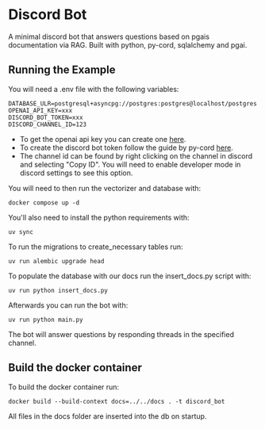 # Discord Bot

A minimal discord bot that answers questions based on pgais documentation via RAG.
Built with python, py-cord, sqlalchemy and pgai.

## Running the Example

You will need a .env file with the following variables:

```shell
DATABASE_ULR=postgresql+asyncpg://postgres:postgres@localhost/postgres
OPENAI_API_KEY=xxx
DISCORD_BOT_TOKEN=xxx
DISCORD_CHANNEL_ID=123
```

- To get the openai api key you can create one [here](https://platform.openai.com/api-keys).
- To create the discord bot token follow the guide by py-cord [here](https://docs.pycord.dev/en/stable/discord.html#discord-intro).
- The channel id can be found by right clicking on the channel in discord and selecting "Copy ID". You will need to enable developer mode in discord settings to see this option.

You will need to then run the vectorizer and database with:
```
docker compose up -d
```
You'll also need to install the python requirements with:
```shell
uv sync
```

To run the migrations to create_necessary tables run:
```shell
uv run alembic upgrade head
```

To populate the database with our docs run the insert_docs.py script with:
```shell
uv run python insert_docs.py
```

Afterwards you can run the bot with:

```shell
uv run python main.py
```

The bot will answer questions by responding threads in the specified channel.

## Build the docker container
To build the docker container run:
```shell
docker build --build-context docs=../../docs . -t discord_bot
```

All files in the docs folder are inserted into the db on startup.